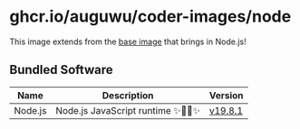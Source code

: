 # ghcr.io/auguwu/coder-images/node
This image extends from the [base image](https://github.com/auguwu/coder-images/pkgs/container/coder-images%2Fbase) that brings in Node.js!

## Bundled Software
| Name    | Description                         | Version          |
| ------- | ----------------------------------- | ---------------- |
| Node.js | Node.js JavaScript runtime ✨🐢🚀✨ | [v19.8.1][node] |

[node]: https://github.com/nodejs/node/releases/v19.8.1
